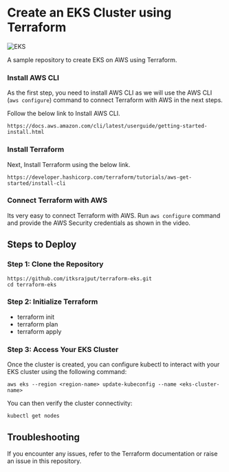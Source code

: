# Create an EKS Cluster using Terraform
![EKS](https://github.com/user-attachments/assets/d529f28a-c56e-486a-b5ae-0363f2f56107)

A sample repository to create EKS on AWS using Terraform.

### Install AWS CLI 

As the first step, you need to install AWS CLI as we will use the AWS CLI (`aws configure`) command to connect Terraform with AWS in the next steps.

Follow the below link to Install AWS CLI.
```
https://docs.aws.amazon.com/cli/latest/userguide/getting-started-install.html
```

### Install Terraform

Next, Install Terraform using the below link.
```
https://developer.hashicorp.com/terraform/tutorials/aws-get-started/install-cli
```

### Connect Terraform with AWS

Its very easy to connect Terraform with AWS. Run `aws configure` command and provide the AWS Security credentials as shown in the video.

## Steps to Deploy

### Step 1: Clone the Repository

```
https://github.com/itksrajput/terraform-eks.git
cd terraform-eks
```
### Step 2: Initialize Terraform
- terraform init
- terraform plan
- terraform apply

### Step 3: Access Your EKS Cluster
Once the cluster is created, you can configure kubectl to interact with your EKS cluster using the following command:
```
aws eks --region <region-name> update-kubeconfig --name <eks-cluster-name>
```
You can then verify the cluster connectivity:
```
kubectl get nodes
```

## Troubleshooting
If you encounter any issues, refer to the Terraform documentation or raise an issue in this repository.
